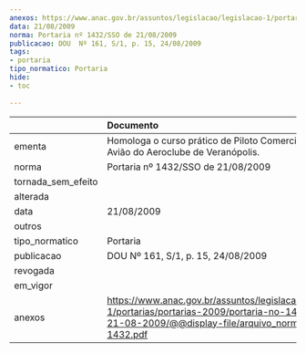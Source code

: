 ```yaml
---
anexos: https://www.anac.gov.br/assuntos/legislacao/legislacao-1/portarias/portarias-2009/portaria-no-1432-sso-de-21-08-2009/@@display-file/arquivo_norma/PA2009-1432.pdf
data: 21/08/2009
norma: Portaria nº 1432/SSO de 21/08/2009
publicacao: DOU  Nº 161, S/1, p. 15, 24/08/2009
tags:
- portaria
tipo_normatico: Portaria
hide: 
- toc 
 
---
```


|                    | Documento                                                                                                                                                         |
|:-------------------|:------------------------------------------------------------------------------------------------------------------------------------------------------------------|
| ementa             | Homologa o curso prático de Piloto Comercial/IFR de Avião do Aeroclube de Veranópolis.                                                                            |
| norma              | Portaria nº 1432/SSO de 21/08/2009                                                                                                                                |
| tornada_sem_efeito |                                                                                                                                                                   |
| alterada           |                                                                                                                                                                   |
| data               | 21/08/2009                                                                                                                                                        |
| outros             |                                                                                                                                                                   |
| tipo_normatico     | Portaria                                                                                                                                                          |
| publicacao         | DOU  Nº 161, S/1, p. 15, 24/08/2009                                                                                                                               |
| revogada           |                                                                                                                                                                   |
| em_vigor           |                                                                                                                                                                   |
| anexos             | https://www.anac.gov.br/assuntos/legislacao/legislacao-1/portarias/portarias-2009/portaria-no-1432-sso-de-21-08-2009/@@display-file/arquivo_norma/PA2009-1432.pdf |